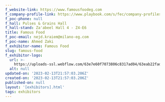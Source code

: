 ```yaml
---
f_website-link: https://www.famousfoodeg.com
f_company-profile-link: https://www.playbook.com/s/fec/company-profiles
f_poc-phone: null
f_hall: Pulses & Grains Hall
f_hall-stand: Za'abeel Hall 4 - Z4-E6
title: Famous Food
f_poc-email: nejd.kraiem@milano-eg.com
f_poc-name: Ahmed Zaki
f_exhibitor-name: Famous Food
slug: famous-food
f_exhibitor-logo:
  url: >-
    https://uploads-ssl.webflow.com/63e7e60f7073806c8317ad04/63eab22fadb59e71275fecf7_MzU4Nw.jpeg
  alt: null
updated-on: '2023-02-13T21:57:03.206Z'
created-on: '2023-02-13T21:57:03.206Z'
published-on: null
layout: '[exhibitors].html'
tags: exhibitors
---
```



